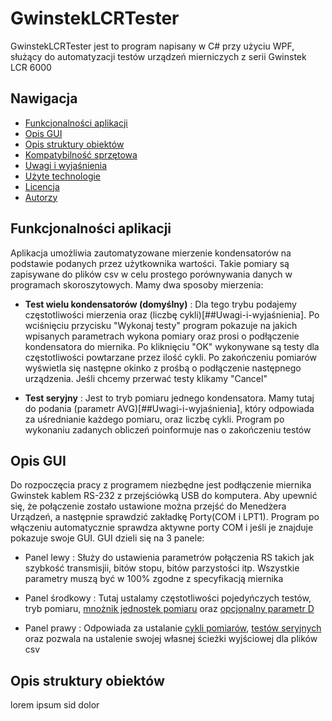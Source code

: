 # GwinstekLCRTester

GwinstekLCRTester jest to program napisany w C# przy użyciu WPF, służący do automatyzacji testów urządzeń mierniczych z serii Gwinstek LCR 6000

## Nawigacja
* [Funkcjonalności aplikacji](##Funkcjonalności-aplikacji)
* [Opis GUI](##Opis-GUI)
* [Opis struktury obiektów](##Opis-struktury-obiektów)
* [Kompatybilność sprzętowa](##Kompatybilność-sprzętowa)
* [Uwagi i wyjaśnienia](##Uwagi)
* [Użyte technologie](##Użyte-technologie)
* [Licencja](##Licencja)
* [Autorzy](##Autorzy)



## Funkcjonalności aplikacji

Aplikacja umożliwia zautomatyzowane mierzenie kondensatorów na podstawie podanych przez użytkownika wartości. Takie pomiary są zapisywane do plików csv w celu prostego porównywania danych w programach skoroszytowych. Mamy dwa sposoby mierzenia:

* **Test wielu kondensatorów (domyślny)** : Dla tego trybu podajemy częstotliwości mierzenia oraz (liczbę cykli)[##Uwagi-i-wyjaśnienia]. Po wciśnięciu przycisku "Wykonaj testy" program pokazuje na jakich wpisanych parametrach wykona pomiary oraz prosi o podłączenie kondensatora do miernika. Po kliknięciu "OK" wykonywane są testy dla częstotliwości powtarzane przez ilość cykli. Po zakończeniu pomiarów wyświetla się następne okinko z prośbą o podłączenie następnego urządzenia. Jeśli chcemy przerwać testy klikamy "Cancel"

* **Test seryjny** : Jest to tryb pomiaru jednego kondensatora. Mamy tutaj do podania (parametr AVG)[##Uwagi-i-wyjaśnienia], który odpowiada za uśrednianie każdego pomiaru, oraz liczbę cykli. Program po wykonaniu zadanych obliczeń poinformuje nas o zakończeniu testów



## Opis GUI

Do rozpoczęcia pracy z programem niezbędne jest podłączenie miernika Gwinstek kablem RS-232 z przejściówką USB do komputera. Aby upewnić się, że połączenie zostało ustawione można przejść do Menedżera Urządzeń, a następnie sprawdzić zakładkę Porty(COM i LPT1). Program po włączeniu automatycznie sprawdza aktywne porty COM i jeśli je znajduje pokazuje swoje GUI. GUI dzieli się na 3 panele:

* Panel lewy : Służy do ustawienia parametrów połączenia RS takich jak szybkość transmisjii, bitów stopu, bitów parzystości itp. Wszystkie parametry muszą być w 100% zgodne z specyfikacją miernika 

* Panel środkowy : Tutaj ustalamy częstotliwości pojedyńczych testów, tryb pomiaru, [mnożnik jednostek pomiaru](##Uwagi) oraz [opcjonalny parametr D](##Uwagi)

* Panel prawy : Odpowiada za ustalanie [cykli pomiarów](##Uwagi), [testów seryjnych](##Uwagi) oraz pozwala na ustalenie swojej własnej ścieżki wyjściowej dla plików csv


## Opis struktury obiektów

lorem ipsum sid dolor
